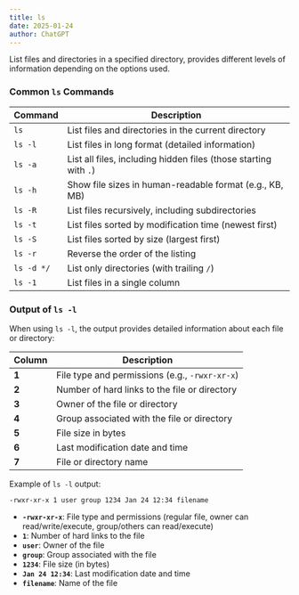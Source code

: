 ```yaml
---
title: ls
date: 2025-01-24
author: ChatGPT
---
```


List files and directories in a specified directory, provides different levels of information depending on the options used.

### Common `ls` Commands

| Command    | Description                                                      |
|------------|------------------------------------------------------------------|
| `ls`       | List files and directories in the current directory              |
| `ls -l`    | List files in long format (detailed information)                 |
| `ls -a`    | List all files, including hidden files (those starting with `.`) |
| `ls -h`    | Show file sizes in human-readable format (e.g., KB, MB)          |
| `ls -R`    | List files recursively, including subdirectories                 |
| `ls -t`    | List files sorted by modification time (newest first)            |
| `ls -S`    | List files sorted by size (largest first)                        |
| `ls -r`    | Reverse the order of the listing                                 |
| `ls -d */` | List only directories (with trailing `/`)                        |
| `ls -1`    | List files in a single column                                    |

### Output of `ls -l`

When using `ls -l`, the output provides detailed information about each file or directory:

| Column | Description                                    |
|--------|------------------------------------------------|
| **1**  | File type and permissions (e.g., `-rwxr-xr-x`) |
| **2**  | Number of hard links to the file or directory  |
| **3**  | Owner of the file or directory                 |
| **4**  | Group associated with the file or directory    |
| **5**  | File size in bytes                             |
| **6**  | Last modification date and time                |
| **7**  | File or directory name                         |

Example of `ls -l` output:

```
-rwxr-xr-x 1 user group 1234 Jan 24 12:34 filename
```

-   **`-rwxr-xr-x`**: File type and permissions (regular file, owner can read/write/execute, group/others can read/execute)
-   **`1`**: Number of hard links to the file
-   **`user`**: Owner of the file
-   **`group`**: Group associated with the file
-   **`1234`**: File size (in bytes)
-   **`Jan 24 12:34`**: Last modification date and time
-   **`filename`**: Name of the file

